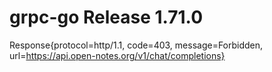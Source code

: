 # grpc-go Release 1.71.0
Response{protocol=http/1.1, code=403, message=Forbidden, url=https://api.open-notes.org/v1/chat/completions}
